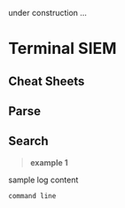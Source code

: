 under construction ...

# **Terminal SIEM**

## **Cheat Sheets**

## Parse

## Search
> **example 1**

sample log content
``` 
command line
```
[^]: result1
[^]: result2

